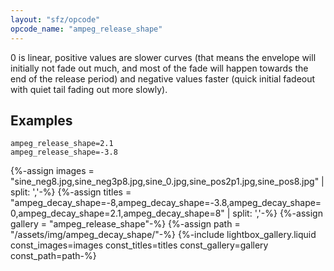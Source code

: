 ```yaml
---
layout: "sfz/opcode"
opcode_name: "ampeg_release_shape"
---
```

0 is linear, positive values are slower curves (that means the envelope will
initially not fade out much, and most of the fade will happen towards the end of
the release period) and negative values faster (quick initial fadeout with quiet
tail fading out more slowly).

## Examples

```
ampeg_release_shape=2.1
ampeg_release_shape=-3.8
```

{%-assign images  = "sine_neg8.jpg,sine_neg3p8.jpg,sine_0.jpg,sine_pos2p1.jpg,sine_pos8.jpg" | split: ','-%}
{%-assign titles  = "ampeg_decay_shape=-8,ampeg_decay_shape=-3.8,ampeg_decay_shape=0,ampeg_decay_shape=2.1,ampeg_decay_shape=8" | split: ','-%}
{%-assign gallery = "ampeg_release_shape"-%}
{%-assign path    = "/assets/img/ampeg_decay_shape/"-%}
{%-include lightbox_gallery.liquid const_images=images const_titles=titles const_gallery=gallery const_path=path-%}
